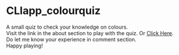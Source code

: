 # CLIapp_colourquiz
A small quiz to check your knowledge on colours.<br>
Visit the link in the about section to play with the quiz.
 Or [Click Here](https://replit.com/@NehaShanbhag1/Quiz#index.js).<br>
Do let me know your experience in comment section.<br>
Happy playing!

